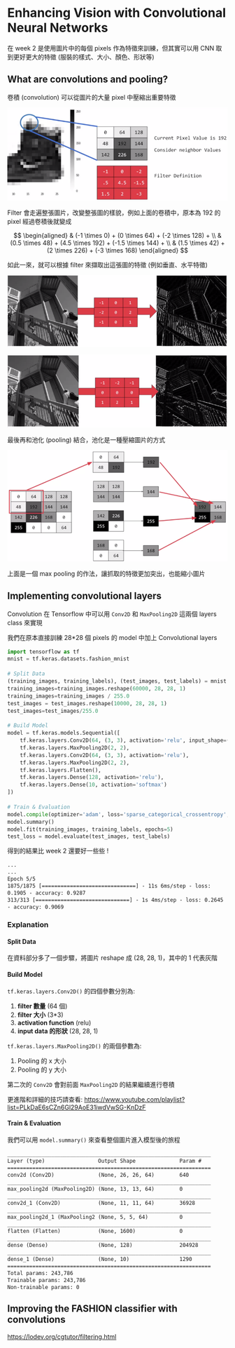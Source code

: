 # Enhancing Vision with Convolutional Neural Networks

在 week 2 是使用圖片中的每個 pixels 作為特徵來訓練，但其實可以用 CNN 取到更好更大的特徵 (服裝的樣式、大小、顏色、形狀等)

## What are convolutions and pooling?

卷積 (convolution) 可以從圖片的大量 pixel 中壓縮出重要特徵

![](../../assets/convolution.png)

Filter 會走遍整張圖片，改變整張圖的樣貌，例如上面的卷積中，原本為 192 的 pixel 經過卷積後就變成

$$
\begin{aligned}
& (-1 \times 0) + (0 \times 64) + (-2 \times 128) + \\
& (0.5 \times 48) + (4.5 \times 192) + (-1.5 \times 144) + \\
& (1.5 \times 42) + (2 \times 226) + (-3 \times 168)
\end{aligned}
$$

如此一來，就可以根據 filter 來擷取出這張圖的特徵 (例如垂直、水平特徵)

![](../../assets/convolution_vertical.png)

![](../../assets/convolution_horizontal.png)

最後再和池化 (pooling) 結合，池化是一種壓縮圖片的方式

![](../../assets/pooling.png)

上面是一個 max pooling 的作法，讓抓取的特徵更加突出，也能縮小圖片

## Implementing convolutional layers

Convolution 在 Tensorflow 中可以用 `Conv2D` 和 `MaxPooling2D` 這兩個 layers class 來實現

我們在原本直接訓練 28*28 個 pixels 的 model 中加上 Convolutional layers

``` python
import tensorflow as tf
mnist = tf.keras.datasets.fashion_mnist

# Split Data
(training_images, training_labels), (test_images, test_labels) = mnist.load_data()
training_images=training_images.reshape(60000, 28, 28, 1)
training_images=training_images / 255.0
test_images = test_images.reshape(10000, 28, 28, 1)
test_images=test_images/255.0

# Build Model
model = tf.keras.models.Sequential([
    tf.keras.layers.Conv2D(64, (3, 3), activation='relu', input_shape=(28, 28, 1)),
    tf.keras.layers.MaxPooling2D(2, 2),
    tf.keras.layers.Conv2D(64, (3, 3), activation='relu'),
    tf.keras.layers.MaxPooling2D(2, 2),
    tf.keras.layers.Flatten(),
    tf.keras.layers.Dense(128, activation='relu'),
    tf.keras.layers.Dense(10, activation='softmax')
])

# Train & Evaluation
model.compile(optimizer='adam', loss='sparse_categorical_crossentropy', metrics=['accuracy'])
model.summary()
model.fit(training_images, training_labels, epochs=5)
test_loss = model.evaluate(test_images, test_labels)
```

得到的結果比 week 2 還要好一些些 !

```
...
...
Epoch 5/5
1875/1875 [==============================] - 11s 6ms/step - loss: 0.1905 - accuracy: 0.9287
313/313 [==============================] - 1s 4ms/step - loss: 0.2645 - accuracy: 0.9069
```

### Explanation

#### Split Data

在資料部分多了一個步驟，將圖片 reshape 成 (28, 28, 1)，其中的 1 代表灰階

#### Build Model

`tf.keras.layers.Conv2D()` 的四個參數分別為:

1. **filter 數量** (64 個)
2. **filter 大小** (3*3)
3. **activation function** (relu)
4. **input data 的形狀** (28, 28, 1)

`tf.keras.layers.MaxPooling2D()` 的兩個參數為:

1. Pooling 的 x 大小
2. Pooling 的 y 大小

第二次的 `Conv2D` 會對前面 `MaxPooling2D` 的結果繼續進行卷積

更進階和詳細的技巧請查看: https://www.youtube.com/playlist?list=PLkDaE6sCZn6Gl29AoE31iwdVwSG-KnDzF

#### Train & Evaluation

我們可以用 `model.summary()` 來查看整個圖片進入模型後的旅程

```
_________________________________________________________________
Layer (type)                 Output Shape              Param #   
=================================================================
conv2d (Conv2D)              (None, 26, 26, 64)        640       
_________________________________________________________________
max_pooling2d (MaxPooling2D) (None, 13, 13, 64)        0         
_________________________________________________________________
conv2d_1 (Conv2D)            (None, 11, 11, 64)        36928     
_________________________________________________________________
max_pooling2d_1 (MaxPooling2 (None, 5, 5, 64)          0         
_________________________________________________________________
flatten (Flatten)            (None, 1600)              0         
_________________________________________________________________
dense (Dense)                (None, 128)               204928    
_________________________________________________________________
dense_1 (Dense)              (None, 10)                1290      
=================================================================
Total params: 243,786
Trainable params: 243,786
Non-trainable params: 0
```

## Improving the FASHION classifier with convolutions

https://lodev.org/cgtutor/filtering.html